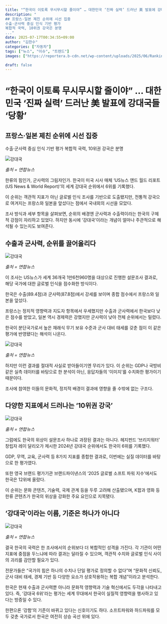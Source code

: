 ```yaml
---
title: "“한국이 이토록 무시무시할 줄이야” … 대한민국 ‘진짜 실력’ 드러난 美 발표에 강대국들 ‘당황’"
description: "
## 프랑스·일본 제친 순위에 시선 집중
수출·군사력 중심 인식 기반 평가
복합적 국력, 10위권 강국은 분명
..."
date: 2025-07-17T00:34:55+09:00
author: "김한수"
categories: ["자동차"]
tags: ["뉴스", "이슈", "트렌드"]
images: ["https://reportera.b-cdn.net/wp-content/uploads/2025/06/Ranking-of-Koreas-Great-Powers-1024x576.jpg"]

draft: false
---
```


# “한국이 이토록 무시무시할 줄이야” … 대한민국 ‘진짜 실력’ 드러난 美 발표에 강대국들 ‘당황’


## 프랑스·일본 제친 순위에 시선 집중
수출·군사력 중심 인식 기반 평가
복합적 국력, 10위권 강국은 분명


![강대국](https://reportera.b-cdn.net/wp-content/uploads/2025/06/Ranking-of-Koreas-Great-Powers-1024x576.jpg)

*출처 = 연합뉴스*

한류의 힘인가, 군사력의 그림자인가. 한국이 미국 시사 매체 ‘US뉴스 앤드 월드 리포트(US News & World Report)’의 세계 강대국 순위에서 6위를 기록했다.

이 순위는 객관적 지표가 아닌 글로벌 인식 조사를 기반으로 도출됐지만, 전통적 강국으로 여겨지는 프랑스와 일본을 앞섰다는 점에서 국내외의 시선을 모았다.

조사 방식과 세부 항목을 살펴보면, 순위의 배경엔 군사력과 수출력이라는 한국의 구체적 강점이 자리하고 있었다. 하지만 동시에 ‘강대국’이라는 개념이 얼마나 주관적으로 해석될 수 있는지도 보여준다.


## 수출과 군사력, 순위를 끌어올리다


![강대국](https://reportera.b-cdn.net/wp-content/uploads/2025/06/한국-강대국-852x1024.jpg)

*출처 = 연합뉴스*

이 조사는 US뉴스가 세계 36개국 1만6천960명을 대상으로 진행한 설문조사 결과로, 해당 국가에 대한 글로벌 인식을 점수화한 방식이다.

한국은 수출(89.4점)과 군사력(87.8점)에서 강세를 보이며 종합 점수에서 프랑스와 일본을 앞섰다.

프랑스는 정치적 영향력과 지도자 항목에서 우세했지만 수출과 군사력에서 한국보다 낮은 점수를 받았고, 일본 역시 경제력은 강했지만 군사력이 낮아 전체 순위에서는 밀렸다.

한국이 분단국가로서 높은 재래식 무기 보유 수준과 군사 대비 태세를 갖춘 점이 이 같은 평가에 반영됐다는 해석이 나온다.

![강대국](https://reportera.b-cdn.net/wp-content/uploads/2025/06/한국-강대국-4-1024x682.jpg)

*출처 = 연합뉴스*

하지만 이런 결과를 절대적 사실로 받아들이기엔 무리가 있다. 이 순위는 GDP나 국방비 같은 실측 데이터를 바탕으로 한 분석이 아닌, 응답자들의 ‘이미지’를 수치화한 평가이기 때문이다.

조사에 참여한 이들의 문화적, 정치적 배경이 결과에 영향을 줄 수밖에 없는 구조다.


## 다양한 지표에서 드러나는 ‘10위권 강국’


![강대국](https://reportera.b-cdn.net/wp-content/uploads/2025/06/한국-강대국-1-1024x658.jpg)

*출처 = 연합뉴스*

그럼에도 한국의 위상이 설문조사 하나로 과장된 결과는 아니다. 헤지펀드 ‘브리지워터’ 창립자 레이 달리오가 제시한 2024년 강대국 순위에서도 한국이 6위를 기록했다.

GDP, 무역, 교육, 군사력 등 8가지 지표를 종합한 결과로, 이번에는 실질 데이터를 바탕으로 한 평가였다.

또한 영국 브랜드 평가기관 브랜드파이낸스의 ‘2025 글로벌 소프트 파워 지수’에서도 한국은 12위에 올랐다.

이 순위는 문화 콘텐츠, 기술력, 국제 관계 등을 두루 고려해 산출됐으며, K팝과 영화 등 한류 콘텐츠가 한국의 위상을 강화한 주요 요인으로 지목됐다.


## ‘강대국’이라는 이름, 기준은 하나가 아니다


![강대국](https://reportera.b-cdn.net/wp-content/uploads/2025/06/한국-강대국-2-1024x576.jpg)

*출처 = 연합뉴스*

결국 한국의 국력은 한 조사에서의 순위보다 더 복합적인 성격을 가진다. 각 기관이 어떤 지표에 중점을 두느냐에 따라 결과는 달라질 수 있으며, 객관적 수치와 글로벌 인식 사이의 괴리를 감안할 필요가 있다.

전문가들은 “국가의 힘은 하나의 수치나 단일 평가로 정의할 수 없다”며 “문화적 신뢰도, 군사 대비 태세, 경제 기반 등 다양한 요소가 상호작용하는 복합 개념”이라고 분석한다.

한국은 현재 수출과 군사력뿐 아니라 문화적 영향력과 기술 혁신에서도 두각을 나타내고 있다. 즉, ‘강대국 6위’라는 평가는 세계 무대에서 한국이 실질적 영향력을 행사하고 있다는 방증일 수 있다.

한편으론 ‘강함’의 기준이 바뀌고 있다는 신호이기도 하다. 소프트파워와 하드파워를 모두 갖춘 국가로서 한국은 여전히 상승 곡선 위에 있다.

